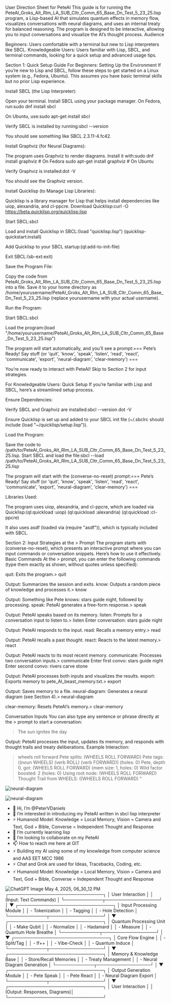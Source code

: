 User Direction Sheet for PeteAI
This guide is for running the PeteAI_Groks_Alt_Rlm_LA_SUB_Cltr_Comm_65_Base_Dn_Test_5_23_25.lisp program, a Lisp-based AI that simulates quantum effects in memory flow, visualizes conversations with neural diagrams, and uses an internal treaty for balanced reasoning. The program is designed to be interactive, allowing you to input conversations and visualize the AI’s thought process.
Audience

Beginners: Users comfortable with a terminal but new to Lisp interpreters like SBCL.
Knowledgeable Users: Users familiar with Lisp, SBCL, and terminal commands, looking for a quick setup and advanced usage tips.

Section 1: Quick Setup Guide
For Beginners: Setting Up the Environment
If you’re new to Lisp and SBCL, follow these steps to get started on a Linux system (e.g., Fedora, Ubuntu). This assumes you have basic terminal skills but no prior Lisp experience.

Install SBCL (the Lisp Interpreter):

Open your terminal.
Install SBCL using your package manager. On Fedora, run:sudo dnf install sbcl

On Ubuntu, use:sudo apt-get install sbcl


Verify SBCL is installed by running:sbcl --version

You should see something like SBCL 2.3.11-4.fc42.


Install Graphviz (for Neural Diagrams):

The program uses Graphviz to render diagrams. Install it with:sudo dnf install graphviz  # On Fedora
sudo apt-get install graphviz  # On Ubuntu


Verify Graphviz is installed:dot -V

You should see the Graphviz version.


Install Quicklisp (to Manage Lisp Libraries):

Quicklisp is a library manager for Lisp that helps install dependencies like uiop, alexandria, and cl-ppcre.
Download Quicklisp:curl -O https://beta.quicklisp.org/quicklisp.lisp


Start SBCL:sbcl


Load and install Quicklisp in SBCL:(load "quicklisp.lisp")
(quicklisp-quickstart:install)


Add Quicklisp to your SBCL startup:(ql:add-to-init-file)


Exit SBCL:(sb-ext:exit)




Save the Program File:

Copy the code from PeteAI_Groks_Alt_Rlm_LA_SUB_Cltr_Comm_65_Base_Dn_Test_5_23_25.lisp into a file.
Save it to your home directory as /home/yourusername/PeteAI_Groks_Alt_Rlm_LA_SUB_Cltr_Comm_65_Base_Dn_Test_5_23_25.lisp (replace yourusername with your actual username).


Run the Program:

Start SBCL:sbcl


Load the program:(load "/home/yourusername/PeteAI_Groks_Alt_Rlm_LA_SUB_Cltr_Comm_65_Base_Dn_Test_5_23_25.lisp")


The program will start automatically, and you’ll see a prompt:=== Pete’s Ready! Say stuff (or 'quit', 'know', 'speak', 'listen', 'read', 'react', 'communicate', 'export', 'neural-diagram', 'clear-memory') ===
>


You’re now ready to interact with PeteAI! Skip to Section 2 for input strategies.



For Knowledgeable Users: Quick Setup
If you’re familiar with Lisp and SBCL, here’s a streamlined setup process.

Ensure Dependencies:

Verify SBCL and Graphviz are installed:sbcl --version
dot -V


Ensure Quicklisp is set up and added to your SBCL init file (~/.sbclrc should include (load "~/quicklisp/setup.lisp")).


Load the Program:

Save the code to /path/to/PeteAI_Groks_Alt_Rlm_LA_SUB_Cltr_Comm_65_Base_Dn_Test_5_23_25.lisp.
Start SBCL and load the file:sbcl --load /path/to/PeteAI_Groks_Alt_Rlm_LA_SUB_Cltr_Comm_65_Base_Dn_Test_5_23_25.lisp


The program will start with the (converse-no-reset) prompt:=== Pete’s Ready! Say stuff (or 'quit', 'know', 'speak', 'listen', 'read', 'react', 'communicate', 'export', 'neural-diagram', 'clear-memory') ===
>




Libraries Used:

The program uses uiop, alexandria, and cl-ppcre, which are loaded via Quicklisp:(ql:quickload :uiop)
(ql:quickload :alexandria)
(ql:quickload :cl-ppcre)


It also uses asdf (loaded via (require "asdf")), which is typically included with SBCL.



Section 2: Input Strategies at the > Prompt
The program starts with (converse-no-reset), which presents an interactive prompt where you can input commands or conversation snippets. Here’s how to use it effectively.
Basic Commands
At the > prompt, you can enter the following commands (type them exactly as shown, without quotes unless specified):

quit: Exits the program.> quit

Output: Summarizes the session and exits.
know: Outputs a random piece of knowledge and processes it.> know

Output: Something like Pete knows: stars guide night, followed by processing.
speak: PeteAI generates a free-form response.> speak

Output: PeteAI speaks based on its memory.
listen: Prompts for a conversation input to listen to.> listen
Enter conversation: stars guide night

Output: PeteAI responds to the input.
read: Recalls a memory entry.> read

Output: PeteAI recalls a past thought.
react: Reacts to the latest memory.> react

Output: PeteAI reacts to its most recent memory.
communicate: Processes two conversation inputs.> communicate
Enter first convo: stars guide night
Enter second convo: rivers carve stone

Output: PeteAI processes both inputs and visualizes the results.
export: Exports memory to pete_AI_beast_memory.txt.> export

Output: Saves memory to a file.
neural-diagram: Generates a neural diagram (see Section 4).> neural-diagram


clear-memory: Resets PeteAI’s memory.> clear-memory



Conversation Inputs
You can also type any sentence or phrase directly at the > prompt to start a conversation:
> The sun ignites the day

Output: PeteAI processes the input, updates its memory, and responds with thought trails and treaty deliberations.
Example Interaction:
> wheels roll forward
Pete splits: (WHEELS ROLL FORWARD)
Pete tags: ((noun WHEELS) (verb ROLL) (verb FORWARD)) (holes: 0)
Pete, depth 0, got: (WHEELS ROLL FORWARD) (mem size: 1, holes: 0)
Wild factor boosted: 2 (holes: 0)
Using root node: (WHEELS ROLL FORWARD)
Thought Trail from WHEELS: ((WHEELS ROLL FORWARD) "



![neural-diagram](https://github.com/user-attachments/assets/ae4ade81-b888-49de-94ee-802df4a66871)

![neural-diagram](https://github.com/user-attachments/assets/11d5a933-ca11-47aa-be52-4a01b5768273)
- 👋 Hi, I’m @PeterVDaniels
- 👀 I’m interested in introducing my PeteAI written in sbcl lisp interpreter
- ⚡ Humanoid Model: Knowledge = Local Memory, Vision = Camera and Text, God + Bible, Converse = Independent Thought and Response 
- 🌱 I’m currently learning lisp
- 💞️ I’m looking to collaborate on my PeteAI
- 📫 How to reach me here at GIT
- ⚡ Building my AI using some of my knowledge from computer science and AAS EET MCC 1986
- ⚡ Chat and Grok are used for Ideas, Tracebacks, Coding, etc.
- ⚡ Humanoid Model: Knowledge = Local Memory, Vision = Camera and Text, God + Bible, Converse = Independent Thought and Response
<!---
PeterVDaniels/PeterVDaniels is a ✨ special ✨ repository because its `README.md` (this file) appears on your GitHub profile.
You can click the Preview link to take a look at your changes.
--->
![ChatGPT Image May 4, 2025, 06_30_12 PM](https://github.com/user-attachments/assets/37fe9528-0077-48f1-a6d2-57c35efda98a)
┌──────────────────────────────┐
│        User Interaction      │
│  (Input: Text Commands)      │
└────────────┬─────────────────┘
             │
             ▼
┌──────────────────────────────┐
│    Input Processing Module   │
│  - Tokenization              │
│  - Tagging                   │
│  - Hole Detection            │
└────────────┬─────────────────┘
             │
             ▼
┌──────────────────────────────┐
│    Quantum Processing Unit   │
│  - Make Qubit                │
│  - Normalize                 │
│  - Hadamard                  │
│  - Measure                   │
│  - Quantum Hole Breathe      │
└────────────┬─────────────────┘
             │
             ▼
┌──────────────────────────────┐
│       Core Flow Engine       │
│  - Split/Tag                 │
│  - If++                      │
│  - Vibe-Check                │
│  - Quantum Induce            │
└────────────┬─────────────────┘
             │
             ▼
┌──────────────────────────────┐
│    Memory & Knowledge Base   │
│  - Store/Recall Memories     │
│  - Treaty Management         │
│  - Neural Diagram Generation │
└────────────┬─────────────────┘
             │
             ▼
┌──────────────────────────────┐
│    Output Generation Module  │
│  - Pete Speak                │
│  - Pete React                │
│  - Neural Diagram Export     │
└────────────┬─────────────────┘
             │
             ▼
┌──────────────────────────────┐
│        User Interaction      │
│  (Output: Responses, Diagrams)│
└──────────────────────────────┘
